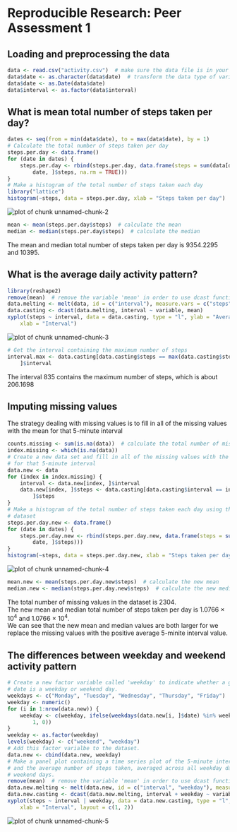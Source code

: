# Reproducible Research: Peer Assessment 1


## Loading and preprocessing the data

```r
data <- read.csv("activity.csv")  # make sure the data file is in your working directory
data$date <- as.character(data$date)  # transform the data type of variable 'date' and 'interval'
data$date <- as.Date(data$date)
data$interval <- as.factor(data$interval)
```


## What is mean total number of steps taken per day?

```r
dates <- seq(from = min(data$date), to = max(data$date), by = 1)
# Calculate the total number of steps taken per day
steps.per.day <- data.frame()
for (date in dates) {
    steps.per.day <- rbind(steps.per.day, data.frame(steps = sum(data[data$date == 
        date, ]$steps, na.rm = TRUE)))
}
# Make a histogram of the total number of steps taken each day
library("lattice")
histogram(~steps, data = steps.per.day, xlab = "Steps taken per day")
```

![plot of chunk unnamed-chunk-2](figure/unnamed-chunk-2.png) 

```r
mean <- mean(steps.per.day$steps)  # calculate the mean
median <- median(steps.per.day$steps)  # calculate the median
```

The mean and median total number of steps taken per day is 9354.2295 and 10395.

## What is the average daily activity pattern?

```r
library(reshape2)
remove(mean)  # remove the variable 'mean' in order to use dcast function
data.melting <- melt(data, id = c("interval"), measure.vars = c("steps"), na.rm = TRUE)
data.casting <- dcast(data.melting, interval ~ variable, mean)
xyplot(steps ~ interval, data = data.casting, type = "l", ylab = "Average number of steps", 
    xlab = "Interval")
```

![plot of chunk unnamed-chunk-3](figure/unnamed-chunk-3.png) 

```r
# Get the interval containing the maximum number of steps
interval.max <- data.casting[data.casting$steps == max(data.casting$steps), 
    ]$interval
```

The interval 835 contains the maximum number of steps, which is about 206.1698

## Imputing missing values
The strategy dealing with missing values is to fill in all of the missing values with the mean for that 5-minute interval

```r
counts.missing <- sum(is.na(data))  # calculate the total number of missing values
index.missing <- which(is.na(data))
# Create a new data set and fill in all of the missing values with the mean
# for that 5-minute interval
data.new <- data
for (index in index.missing) {
    interval <- data.new[index, ]$interval
    data.new[index, ]$steps <- data.casting[data.casting$interval == interval, 
        ]$steps
}
# Make a histogram of the total number of steps taken each day using the new
# dataset
steps.per.day.new <- data.frame()
for (date in dates) {
    steps.per.day.new <- rbind(steps.per.day.new, data.frame(steps = sum(data.new[data.new$date == 
        date, ]$steps)))
}
histogram(~steps, data = steps.per.day.new, xlab = "Steps taken per day")
```

![plot of chunk unnamed-chunk-4](figure/unnamed-chunk-4.png) 

```r
mean.new <- mean(steps.per.day.new$steps)  # calculate the new mean
median.new <- median(steps.per.day.new$steps)  # calculate the new median
```

The total number of missing values in the dataset is 2304.  
The new mean and median total number of steps taken per day is 1.0766 &times; 10<sup>4</sup> and 1.0766 &times; 10<sup>4</sup>.  
We can see that the new mean and median values are both larger for we replace the missing values with the positive average 5-minite interval value.

## The differences between weekday and weekend activity pattern

```r
# Create a new factor variable called 'weekday' to indicate whether a given
# date is a weekday or weekend day.
weekdays <- c("Monday", "Tuesday", "Wednesday", "Thursday", "Friday")
weekday <- numeric()
for (i in 1:nrow(data.new)) {
    weekday <- c(weekday, ifelse(weekdays(data.new[i, ]$date) %in% weekdays, 
        1, 0))
}
weekday <- as.factor(weekday)
levels(weekday) <- c("weekend", "weekday")
# Add this factor varialbe to the dataset.
data.new <- cbind(data.new, weekday)
# Make a panel plot containing a time series plot of the 5-minute interval
# and the average number of steps taken, averaged across all weekday days or
# weekend days.
remove(mean)  # remove the variable 'mean' in order to use dcast function
data.new.melting <- melt(data.new, id = c("interval", "weekday"), measure.vars = c("steps"))
data.new.casting <- dcast(data.new.melting, interval + weekday ~ variable, mean)
xyplot(steps ~ interval | weekday, data = data.new.casting, type = "l", ylab = "Average number of steps", 
    xlab = "Interval", layout = c(1, 2))
```

![plot of chunk unnamed-chunk-5](figure/unnamed-chunk-5.png) 

